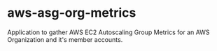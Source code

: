 # aws-asg-org-metrics
Application to gather AWS EC2 Autoscaling Group Metrics for an AWS Organization and it's member accounts.
